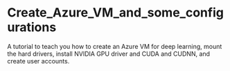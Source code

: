 # Create_Azure_VM_and_some_configurations
A tutorial to teach you how to create an Azure VM for deep learning, mount the hard drivers, install NVIDIA GPU driver and CUDA and CUDNN, and create user accounts.
